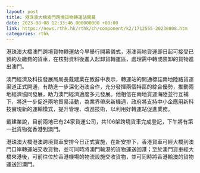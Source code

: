 ```yaml
---
layout: post
title: 港珠澳大橋澳門跨境貨物轉運站開幕
date: 2023-08-08 12:33:46.000000000 +08:00
link: https://news.rthk.hk/rthk/ch/component/k2/1712555-20230808.htm
categories: rthk
---
```


港珠澳大橋澳門跨境貨物轉運站今早舉行開幕儀式，港澳兩地貨運即日起可接受已預約及繳費的貨車，在核對資料後進入起卸貨轉運區，處理需中轉或裝卸的貨物進出澳門。

澳門經濟及科技發展局局長戴建業在致辭中表示，轉運站的開通標誌兩地陸路貨運渠道正式開通，有助進一步深化港澳合作，充分發揮兩個特區的綜合優勢，推動兩地經濟協同發展，助力澳門經濟適度多元發展。他相信在兩地貨運海陸並行互補下，將進一步促進兩地貿易活動，為業界帶來新機遇，政府將支持中小企應用新科技實現新的運輸模式，提升管理、改進技術，以利用好轉運站促進業務。

戴建業說，目前兩地已有24家貨運公司，共106架跨境貨車完成登記，下午將有第一批貨物從香港到澳門。

港珠澳大橋港澳跨境貨車安排今日正式實施，在新安排下，香港貨車可經大橋到澳門口岸轉運站交收貨物，並可同時將澳門輸港的貨物運送回港；至於澳門貨車經大橋來港後，可前往位於香港機場的物流設施交收貨物，並可同時將香港輸澳的貨物運送回澳門。
